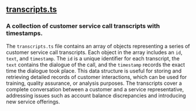 ## [transcripts.ts](transcripts.ts)

### A collection of customer service call transcripts with timestamps.

The `transcripts.ts` file contains an array of objects representing a series of customer service call transcripts. Each object in the array includes an `id`, `text`, and `timestamp`. The `id` is a unique identifier for each transcript, the `text` contains the dialogue of the call, and the `timestamp` records the exact time the dialogue took place. This data structure is useful for storing and retrieving detailed records of customer interactions, which can be used for training, quality assurance, or analysis purposes. The transcripts cover a complete conversation between a customer and a service representative, addressing issues such as account balance discrepancies and introducing new service offerings.

